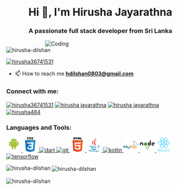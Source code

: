 <h1 align="center">Hi 👋, I'm Hirusha Jayarathna</h1>
<h3 align="center">A passionate full stack developer from Sri Lanka</h3>
<img align="right" alt="Coding" width="400" src="https://www.careerguide.com/career/wp-content/uploads/2021/01/coding_gif.gif">

<p align="left"> <img src="https://komarev.com/ghpvc/?username=hirusha-dilshan&label=Profile%20views&color=0e75b6&style=flat" alt="hirusha-dilshan" /> </p>

<p align="left"> <a href="https://twitter.com/hirusha36741531" target="blank"><img src="https://img.shields.io/twitter/follow/hirusha36741531?logo=twitter&style=for-the-badge" alt="hirusha36741531" /></a> </p>

- 📫 How to reach me **hdilshan0803@gmail.com**

<h3 align="left">Connect with me:</h3>
<p align="left">
<a href="https://twitter.com/hirusha36741531" target="blank"><img align="center" src="https://raw.githubusercontent.com/rahuldkjain/github-profile-readme-generator/master/src/images/icons/Social/twitter.svg" alt="hirusha36741531" height="30" width="40" /></a>
<a href="https://linkedin.com/in/hirusha jayarathna" target="blank"><img align="center" src="https://raw.githubusercontent.com/rahuldkjain/github-profile-readme-generator/master/src/images/icons/Social/linked-in-alt.svg" alt="hirusha jayarathna" height="30" width="40" /></a>
<a href="https://fb.com/hirusha jayarathna" target="blank"><img align="center" src="https://raw.githubusercontent.com/rahuldkjain/github-profile-readme-generator/master/src/images/icons/Social/facebook.svg" alt="hirusha jayarathna" height="30" width="40" /></a>
<a href="https://instagram.com/hirusha484" target="blank"><img align="center" src="https://raw.githubusercontent.com/rahuldkjain/github-profile-readme-generator/master/src/images/icons/Social/instagram.svg" alt="hirusha484" height="30" width="40" /></a>
</p>

<h3 align="left">Languages and Tools:</h3>
<p align="left"> <a href="https://developer.android.com" target="_blank" rel="noreferrer"> <img src="https://raw.githubusercontent.com/devicons/devicon/master/icons/android/android-original-wordmark.svg" alt="android" width="40" height="40"/> </a> <a href="https://www.w3schools.com/css/" target="_blank" rel="noreferrer"> <img src="https://raw.githubusercontent.com/devicons/devicon/master/icons/css3/css3-original-wordmark.svg" alt="css3" width="40" height="40"/> </a> <a href="https://dart.dev" target="_blank" rel="noreferrer"> <img src="https://www.vectorlogo.zone/logos/dartlang/dartlang-icon.svg" alt="dart" width="40" height="40"/> </a> <a href="https://git-scm.com/" target="_blank" rel="noreferrer"> <img src="https://www.vectorlogo.zone/logos/git-scm/git-scm-icon.svg" alt="git" width="40" height="40"/> </a> <a href="https://www.w3.org/html/" target="_blank" rel="noreferrer"> <img src="https://raw.githubusercontent.com/devicons/devicon/master/icons/html5/html5-original-wordmark.svg" alt="html5" width="40" height="40"/> </a> <a href="https://www.java.com" target="_blank" rel="noreferrer"> <img src="https://raw.githubusercontent.com/devicons/devicon/master/icons/java/java-original.svg" alt="java" width="40" height="40"/> </a> <a href="https://kotlinlang.org" target="_blank" rel="noreferrer"> <img src="https://www.vectorlogo.zone/logos/kotlinlang/kotlinlang-icon.svg" alt="kotlin" width="40" height="40"/> </a> <a href="https://www.mysql.com/" target="_blank" rel="noreferrer"> <img src="https://raw.githubusercontent.com/devicons/devicon/master/icons/mysql/mysql-original-wordmark.svg" alt="mysql" width="40" height="40"/> </a> <a href="https://nodejs.org" target="_blank" rel="noreferrer"> <img src="https://raw.githubusercontent.com/devicons/devicon/master/icons/nodejs/nodejs-original-wordmark.svg" alt="nodejs" width="40" height="40"/> </a> <a href="https://reactjs.org/" target="_blank" rel="noreferrer"> <img src="https://raw.githubusercontent.com/devicons/devicon/master/icons/react/react-original-wordmark.svg" alt="react" width="40" height="40"/> </a> <a href="https://www.tensorflow.org" target="_blank" rel="noreferrer"> <img src="https://www.vectorlogo.zone/logos/tensorflow/tensorflow-icon.svg" alt="tensorflow" width="40" height="40"/> </a> </p>

<p><img align="left" src="https://github-readme-stats.vercel.app/api/top-langs?username=hirusha-dilshan&show_icons=true&locale=en&layout=compact" alt="hirusha-dilshan" /></p>

<p>&nbsp;<img align="center" src="https://github-readme-stats.vercel.app/api?username=hirusha-dilshan&show_icons=true&locale=en" alt="hirusha-dilshan" /></p>

<p><img align="center" src="https://github-readme-streak-stats.herokuapp.com/?user=hirusha-dilshan&" alt="hirusha-dilshan" /></p>
